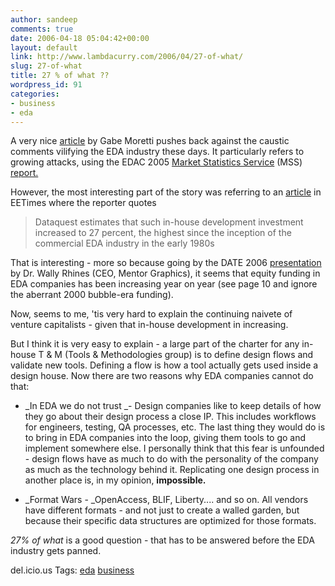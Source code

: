 ```yaml
---
author: sandeep
comments: true
date: 2006-04-18 05:04:42+00:00
layout: default
link: http://www.lambdacurry.com/2006/04/27-of-what/
slug: 27-of-what
title: 27 % of what ??
wordpress_id: 91
categories:
- business
- eda
---
```


A very nice [article](http://www.gabeoneda.com/node/47) by Gabe Moretti pushes back against the caustic comments vilifying the EDA industry these days. It particularly refers to growing attacks, using the EDAC 2005 [Market Statistics Service](http://www.edac.org/stats_mss.jsp) (MSS) [report.](http://www10.pcbcafe.com/nbc/articles/view_article.php?articleid=259043)

However, the most interesting part of the story was referring to an [article](http://www.eetimes.com/news/design/business/showArticle.jhtml?articleID=181500838) in EETimes where the reporter quotes


<blockquote>Dataquest estimates that such in-house development investment increased to 27 percent, the highest since the inception of the commercial EDA industry in the early 1980s</blockquote>


That is interesting - more so because going by the DATE 2006 [presentation](http://www.mentor.com/company/industry_keynotes/upload/wcr_date0306.pdf) by Dr. Wally Rhines (CEO, Mentor Graphics), it seems that equity funding in EDA companies has been increasing year on year (see page 10 and ignore the aberrant 2000 bubble-era funding).

Now, seems to me, 'tis very hard to explain the continuing naivete of venture capitalists - given that in-house development in increasing.

But I think it is very easy to explain - a large part of the charter for any in-house T & M (Tools & Methodologies group) is to define design flows and validate new tools. Defining a flow is how a tool actually gets used inside a design house. Now there are two reasons why EDA companies cannot do that:



	
  * _In EDA we do not trust _- Design companies like to keep details of how they go about their design process a close IP. This includes workflows for engineers, testing, QA processes, etc. The last thing they would do is to bring in EDA companies into the loop, giving them tools to go and implement somewhere else. I personally think that this fear is unfounded - design flows have as much to do with the personality of the company as much as the technology behind it. Replicating one design process in another place is, in my opinion, **impossible.**

	
  * _Format Wars - _OpenAccess, BLIF, Liberty.... and so on. All vendors have different formats - and not just to create a walled garden, but because their specific data structures are optimized for those formats.


_27% of what_ is a good question - that has to be answered before the EDA industry gets panned.

del.icio.us Tags: [eda](http://del.icio.us/sss8ue/eda) [business](http://del.icio.us/sss8ue/business)
